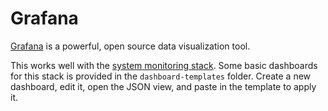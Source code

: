 # Grafana

[Grafana](https://grafana.com/) is a powerful, open source data visualization tool.

This works well with the [system monitoring stack](../../stacks/system-monitoring/). Some basic dashboards for this stack is provided in the `dashboard-templates` folder. Create a new dashboard, edit it, open the JSON view, and paste in the template to apply it.
